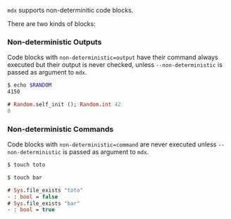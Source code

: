 `mdx` supports non-determinitic code blocks.

There are two kinds of blocks:

### Non-deterministic Outputs

Code blocks with `non-deterministic=output` have their command always
executed but their output is never checked, unless `--non-deterministic`
is passed as argument to `mdx`.


```sh non-deterministic=output
$ echo $RANDOM
4150
```

```ocaml non-deterministic=output
# Random.self_init (); Random.int 42
0
```

### Non-deterministic Commands

Code blocks with `non-deterministic=command` are never executed unless
`--non-deterministic` is passed as argument to `mdx`.

```sh non-deterministic=command
$ touch toto
```

```sh
$ touch bar
```


```ocaml
# Sys.file_exists "toto"
- : bool = false
# Sys.file_exists "bar"
- : bool = true
```

